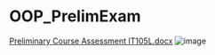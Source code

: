 # OOP_PrelimExam
 
[Preliminary Course Assessment IT105L.docx](https://github.com/JvMapote/OOP_PrelimExam/files/8240876/Preliminary.Course.Assessment.IT105L.docx)
![image](https://user-images.githubusercontent.com/101295973/158085173-b0c326d9-51fc-4cb3-b49b-2560c8d286f3.png)
